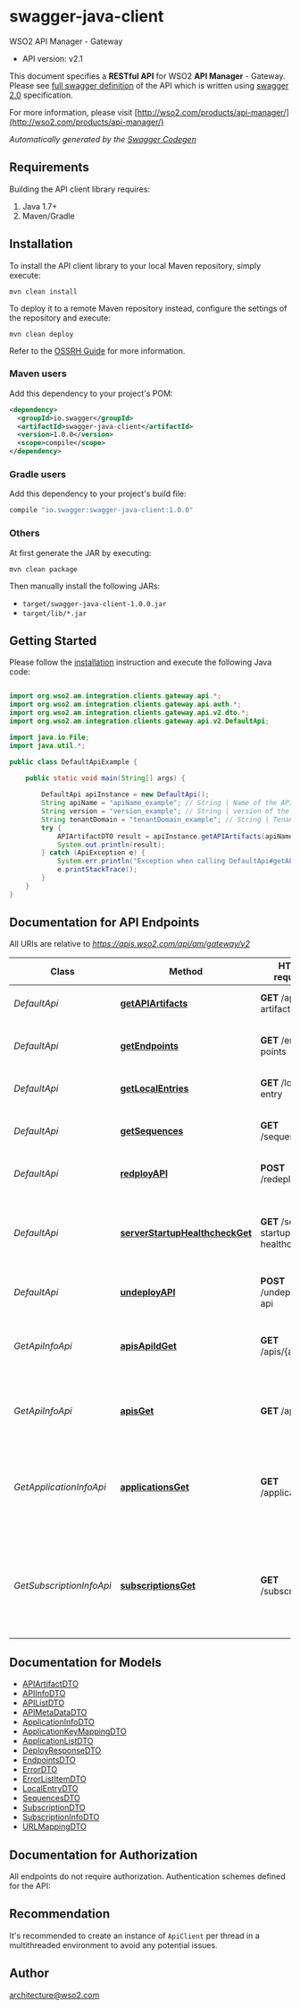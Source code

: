 # swagger-java-client

WSO2 API Manager - Gateway
- API version: v2.1

This document specifies a **RESTful API** for WSO2 **API Manager** - Gateway. Please see [full swagger definition](https://raw.githubusercontent.com/wso2/carbon-apimgt/master/components/apimgt/org.wso2.carbon.apimgt.rest.api.gateway/src/main/resources/gateway-api.yaml) of the API which is written using [swagger 2.0](http://swagger.io/) specification. 

  For more information, please visit [http://wso2.com/products/api-manager/](http://wso2.com/products/api-manager/)

*Automatically generated by the [Swagger Codegen](https://github.com/swagger-api/swagger-codegen)*


## Requirements

Building the API client library requires:
1. Java 1.7+
2. Maven/Gradle

## Installation

To install the API client library to your local Maven repository, simply execute:

```shell
mvn clean install
```

To deploy it to a remote Maven repository instead, configure the settings of the repository and execute:

```shell
mvn clean deploy
```

Refer to the [OSSRH Guide](http://central.sonatype.org/pages/ossrh-guide.html) for more information.

### Maven users

Add this dependency to your project's POM:

```xml
<dependency>
  <groupId>io.swagger</groupId>
  <artifactId>swagger-java-client</artifactId>
  <version>1.0.0</version>
  <scope>compile</scope>
</dependency>
```

### Gradle users

Add this dependency to your project's build file:

```groovy
compile "io.swagger:swagger-java-client:1.0.0"
```

### Others

At first generate the JAR by executing:

```shell
mvn clean package
```

Then manually install the following JARs:

* `target/swagger-java-client-1.0.0.jar`
* `target/lib/*.jar`

## Getting Started

Please follow the [installation](#installation) instruction and execute the following Java code:

```java

import org.wso2.am.integration.clients.gateway.api.*;
import org.wso2.am.integration.clients.gateway.api.auth.*;
import org.wso2.am.integration.clients.gateway.api.v2.dto.*;
import org.wso2.am.integration.clients.gateway.api.v2.DefaultApi;

import java.io.File;
import java.util.*;

public class DefaultApiExample {

    public static void main(String[] args) {
        
        DefaultApi apiInstance = new DefaultApi();
        String apiName = "apiName_example"; // String | Name of the API 
        String version = "version_example"; // String | version of the API 
        String tenantDomain = "tenantDomain_example"; // String | Tenant Domain of the API 
        try {
            APIArtifactDTO result = apiInstance.getAPIArtifacts(apiName, version, tenantDomain);
            System.out.println(result);
        } catch (ApiException e) {
            System.err.println("Exception when calling DefaultApi#getAPIArtifacts");
            e.printStackTrace();
        }
    }
}

```

## Documentation for API Endpoints

All URIs are relative to *https://apis.wso2.com/api/am/gateway/v2*

Class | Method | HTTP request | Description
------------ | ------------- | ------------- | -------------
*DefaultApi* | [**getAPIArtifacts**](docs/DefaultApi.md#getAPIArtifacts) | **GET** /api-artifact | Get API artifact from the storage
*DefaultApi* | [**getEndpoints**](docs/DefaultApi.md#getEndpoints) | **GET** /end-points | Get end-points from the storage for the API
*DefaultApi* | [**getLocalEntries**](docs/DefaultApi.md#getLocalEntries) | **GET** /local-entry | Get Local Entry from the storage
*DefaultApi* | [**getSequences**](docs/DefaultApi.md#getSequences) | **GET** /sequence | Get sequences from the storage
*DefaultApi* | [**redployAPI**](docs/DefaultApi.md#redployAPI) | **POST** /redeploy-api | Re Deploy the API in the gateway
*DefaultApi* | [**serverStartupHealthcheckGet**](docs/DefaultApi.md#serverStartupHealthcheckGet) | **GET** /server-startup-healthcheck | Health check to check if all the API are deployed during the server startup 
*DefaultApi* | [**undeployAPI**](docs/DefaultApi.md#undeployAPI) | **POST** /undeploy-api | Uneploy the API in the gateway
*GetApiInfoApi* | [**apisApiIdGet**](docs/GetApiInfoApi.md#apisApiIdGet) | **GET** /apis/{apiId} | Get the subscription information of an api by providing the api uuid.
*GetApiInfoApi* | [**apisGet**](docs/GetApiInfoApi.md#apisGet) | **GET** /apis | Get the list of APIS by providing context and version.
*GetApplicationInfoApi* | [**applicationsGet**](docs/GetApplicationInfoApi.md#applicationsGet) | **GET** /applications | Get the applications information by providing the application name or uuid.
*GetSubscriptionInfoApi* | [**subscriptionsGet**](docs/GetSubscriptionInfoApi.md#subscriptionsGet) | **GET** /subscriptions | Get the subscriptions meta information of an api by providing the api uuid and application uuid.


## Documentation for Models

 - [APIArtifactDTO](docs/APIArtifactDTO.md)
 - [APIInfoDTO](docs/APIInfoDTO.md)
 - [APIListDTO](docs/APIListDTO.md)
 - [APIMetaDataDTO](docs/APIMetaDataDTO.md)
 - [ApplicationInfoDTO](docs/ApplicationInfoDTO.md)
 - [ApplicationKeyMappingDTO](docs/ApplicationKeyMappingDTO.md)
 - [ApplicationListDTO](docs/ApplicationListDTO.md)
 - [DeployResponseDTO](docs/DeployResponseDTO.md)
 - [EndpointsDTO](docs/EndpointsDTO.md)
 - [ErrorDTO](docs/ErrorDTO.md)
 - [ErrorListItemDTO](docs/ErrorListItemDTO.md)
 - [LocalEntryDTO](docs/LocalEntryDTO.md)
 - [SequencesDTO](docs/SequencesDTO.md)
 - [SubscriptionDTO](docs/SubscriptionDTO.md)
 - [SubscriptionInfoDTO](docs/SubscriptionInfoDTO.md)
 - [URLMappingDTO](docs/URLMappingDTO.md)


## Documentation for Authorization

All endpoints do not require authorization.
Authentication schemes defined for the API:

## Recommendation

It's recommended to create an instance of `ApiClient` per thread in a multithreaded environment to avoid any potential issues.

## Author

architecture@wso2.com

